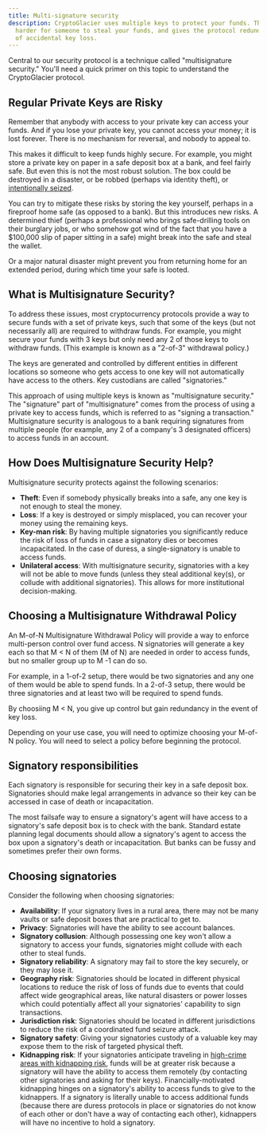 ```yaml
---
title: Multi-signature security
description: CryptoGlacier uses multiple keys to protect your funds. This makes it
  harder for someone to steal your funds, and gives the protocol redundance in case
  of accidental key loss.
---
```


Central to our security protocol is
a technique called "multisignature security." You'll need a quick primer on
this topic to understand the CryptoGlacier protocol.

## Regular Private Keys are Risky

Remember that anybody with access to your private key can access your
funds. And if you lose your private key, you cannot access your money; it is
lost forever. There is no mechanism for reversal, and nobody to appeal
to.

This makes it difficult to keep funds highly secure. For example, you
might store a private key on paper in a safe deposit box at a bank, and feel
fairly safe. But even this is not the most robust solution. The box could be
destroyed in a disaster, or be robbed (perhaps via identity theft), or
[intentionally seized](http://abcnews.go.com/GMA/story?id=4832471).

You can try to mitigate these risks by storing the key yourself, perhaps in a
fireproof home safe (as opposed to a bank). But this introduces new risks. A
determined thief (perhaps a professional who brings safe-drilling tools on their
burglary jobs, or who somehow got wind of the fact that you have a $100,000
slip of paper sitting in a safe) might break into the safe and steal the wallet.

Or a major natural disaster might prevent you from returning home for an
extended period, during which time your safe is looted.

## What is Multisignature Security?

To address these issues, most cryptocurrency protocols provide a way to
secure funds with a set of private keys, such that some of the keys (but
not necessarily all) are required to withdraw funds. For example, you might
secure your funds with 3 keys but only need any 2 of those keys to withdraw
funds. (This example is known as a "2-of-3" withdrawal policy.)

The keys are generated and controlled by different entities in different
locations so someone who gets access to one key will not automatically
have access to the others. Key custodians are called "signatories."

This approach of using multiple
keys is known as "multisignature security." The "signature" part of
"multisignature" comes from the process of using a private key to access
funds, which is referred to as "signing a transaction." Multisignature
security is analogous to a bank requiring signatures from multiple people
(for example, any 2 of a company's 3 designated officers) to access funds in
an account.

## How Does Multisignature Security Help?

Multisignature security protects against the following scenarios:

* **Theft**: Even if somebody physically breaks into a safe, any one key is not
enough to steal the money.
* **Loss**: If a key is destroyed or simply misplaced, you can recover your money
using the remaining keys.
* **Key-man risk**:
By having multiple signatories you significantly reduce the risk of loss of funds
in case a signatory dies or becomes incapacitated. In the case of duress,
a single-signatory is unable to access funds.
* **Unilateral access**: With multisignature security, signatories with a key
will not be able to move funds (unless they steal additional key(s), or collude
with additional signatories). This allows for more institutional decision-making.

## Choosing a Multisignature Withdrawal Policy

An M-of-N Multisignature Withdrawal Policy will provide a way to enforce multi-person
control over fund access. N signatories will generate a key each so that M < N of them
(M of N) are needed in order to access funds, but no smaller group up to M -1 can do so.

For example, in a 1-of-2 setup, there would be two signatories and any one of them would
be able to spend funds. In a 2-of-3 setup, there would be three signatories and at least
two will be required to spend funds.

By choosiing M < N, you give up control but gain redundancy in the event of key loss.

Depending on your use case, you will need to optimize choosing your M-of-N policy. You will
need to select a policy before beginning the protocol.

## Signatory responsibilities

Each signatory is responsible for securing their key in a safe deposit box.
Signatories should make legal arrangements in advance so their key can be
accessed in case of death or incapacitation.

The most failsafe way to ensure a signatory's agent will have access to a
signatory's safe deposit box is to check with the bank. Standard estate
planning legal documents should allow a signatory's agent to access the box
upon a signatory's death or incapacitation. But banks can be fussy and
sometimes prefer their own forms.

## Choosing signatories

Consider the following when choosing signatories:

* **Availability**: If your signatory lives in a rural area, there may not be
many vaults or safe deposit boxes that are practical to get to.
* **Privacy**: Signatories will have the ability to see account balances.
* **Signatory collusion**: Although possessing one key won't allow a signatory
to access your funds, signatories might collude with each other to steal funds.
* **Signatory reliability**: A signatory may fail to store the key securely, or
they may lose it.
* **Geography risk**: Signatories should be located in different physical
locations to reduce the risk of loss of funds due to events that could affect wide
geographical areas, like natural disasters or power losses which could
potentially affect all your signatories' capability to sign transactions.
* **Jurisdiction risk**: Signatories should be located in different
jurisdictions to reduce the risk of a coordinated fund seizure attack.
* **Signatory safety**: Giving your signatories custody of a valuable key may
expose them to the risk of targeted physical theft.
* **Kidnapping risk**: If your signatories anticipate traveling in
[high-crime areas with kidnapping risk](http://www.nytimes.com/2012/05/03/business/kidnapping-becomes-a-growing-travel-risk.html),
funds will be at greater risk because a signatory will have the ability to
access them remotely (by contacting other signatories and asking for their
keys). Financially-motivated kidnapping hinges on a signatory's ability to
access funds to give to the kidnappers. If a signatory is literally unable to
access additional funds (because there are duress protocols in place or
signatories do not know of each other or don't have a way of contacting each
other), kidnappers will have no incentive to hold a signatory.

